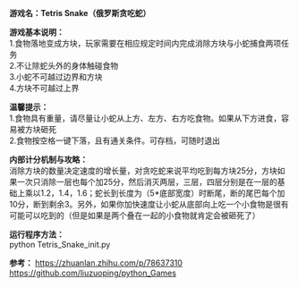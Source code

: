 **游戏名：Tetris Snake（俄罗斯贪吃蛇）** 

**游戏基本说明：**<br />
1.食物落地变成方块，玩家需要在相应规定时间内完成消除方块与小蛇捕食两项任务<br />
2.不让除蛇头外的身体触碰食物<br />
3.小蛇不可越过边界和方块<br />
4.方块不可越过上界<br />

**温馨提示：**<br />
1.食物具有重量，请尽量让小蛇从上方、左方、右方吃食物。如果从下方进食，容易被方块砸死<br />
2.食物按空格一键下落，且有通关条件。可存档，可随时退出<br />

**内部计分机制与攻略：**<br />
消除方块的数量决定速度的增长量，对贪吃蛇来说平均吃到每方块25分，方块如果一次只消除一层也每个加25分，然后消灭两层，三层，四层分别是在一层的基础上乘以1.2，1.4，1.6；蛇长到长度为（5*底部宽度）时断尾，断的尾巴每个加10分，断到剩余3。另外，如果你加快速度让小蛇从底部向上吃一个小食物是很有可能可以吃到的（但是如果是两个叠在一起的小食物就肯定会被砸死了）

**运行程序方法：**<br />
python Tetris_Snake_init.py

**参考：**
https://zhuanlan.zhihu.com/p/78637310  <br />
https://github.com/liuzuoping/python_Games  <br />
